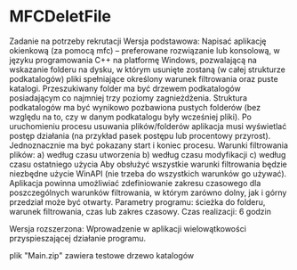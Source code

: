 # MFCDeletFile
Zadanie na potrzeby rekrutacji
Wersja podstawowa: 
Napisać aplikację okienkową (za pomocą mfc) – preferowane rozwiązanie lub konsolową, w języku programowania C++ na platformę Windows, pozwalającą na wskazanie folderu na dysku, w którym usunięte zostaną (w całej strukturze podkatalogów) pliki spełniające określony warunek filtrowania oraz puste katalogi.
Przeszukiwany folder ma być drzewem podkatalogów posiadającym co najmniej trzy poziomy zagnieżdżenia.
Struktura podkatalogów ma być wynikowo pozbawiona pustych folderów (bez względu na to, czy w danym podkatalogu były wcześniej pliki).
Po uruchomieniu procesu usuwania plików/folderów aplikacja musi wyświetlać postęp działania (na przykład pasek postępu lub procentowy przyrost). Jednoznacznie ma być pokazany start i koniec procesu.
Warunki filtrowania plików:
a)	według czasu utworzenia
b)	według czasu modyfikacji
c)	według czasu ostatniego użycia
Aby obsłużyć wszystkie warunki filtrowania będzie niezbędne użycie WinAPI (nie trzeba do wszystkich warunków go używać).
Aplikacja powinna umożliwiać zdefiniowanie zakresu czasowego dla poszczególnych warunków filtrowania, w którym zarówno dolny, jak i górny przedział może być otwarty.
Parametry programu: ścieżka do folderu, warunek filtrowania, czas lub zakres czasowy.
Czas realizacji: 6 godzin

Wersja rozszerzona:
Wprowadzenie w aplikacji wielowątkowości przyspieszającej działanie programu.

plik "Main.zip" zawiera testowe drzewo katalogów
